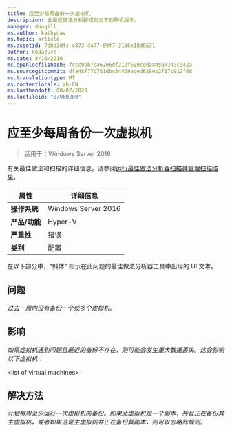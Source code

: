 ```yaml
---
title: 应至少每周备份一次虚拟机
description: 此最佳做法分析器规则文本的联机版本。
manager: dongill
ms.author: kathydav
ms.topic: article
ms.assetid: 7dbd3dfc-c873-4a77-89f7-3166e18d9531
author: kbdazure
ms.date: 8/16/2016
ms.openlocfilehash: fccc0bb7c46206df210f699cdda84507343c342a
ms.sourcegitcommit: dfa48f77b751dbc34409aced628eb2f17c912f08
ms.translationtype: MT
ms.contentlocale: zh-CN
ms.lasthandoff: 08/07/2020
ms.locfileid: "87960200"
---
```

# <a name="virtual-machines-should-be-backed-up-at-least-once-every-week"></a>应至少每周备份一次虚拟机

>适用于：Windows Server 2016

有关最佳做法和扫描的详细信息，请参阅[运行最佳做法分析器扫描并管理扫描结果](https://go.microsoft.com/fwlink/p/?LinkID=223177)。

|属性|详细信息|
|-|-|
|**操作系统**|Windows Server 2016|
|**产品/功能**|Hyper-V|
|**严重性**|错误|
|**类别**|配置|

在以下部分中，"斜体" 指示在此问题的最佳做法分析器工具中出现的 UI 文本。

## <a name="issue"></a>问题
*过去一周内没有备份一个或多个虚拟机。*

## <a name="impact"></a>影响
*如果虚拟机遇到问题且最近的备份不存在，则可能会发生重大数据丢失。这会影响以下虚拟机：*

\<list of virtual machines>

## <a name="resolution"></a>解决方法
*计划每周至少运行一次虚拟机的备份。如果此虚拟机是一个副本，并且正在备份其主虚拟机，或者如果这是主虚拟机并正在备份其副本，则可以忽略此规则。*



